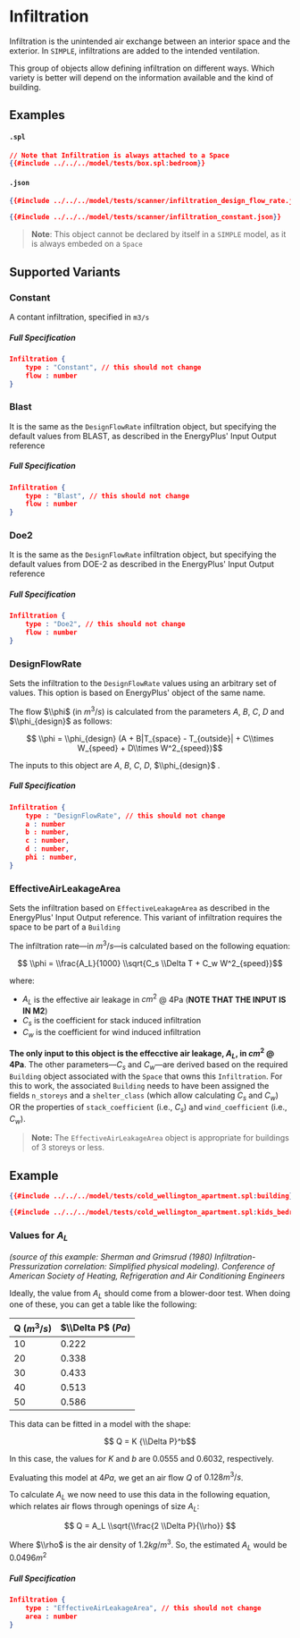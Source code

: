 # Infiltration

Infiltration is the unintended air exchange between an interior
space and the exterior. In `SIMPLE`, infiltrations are added to the
intended ventilation.

This group of objects allow defining infiltration
on different ways. Which variety is better will depend on the
information available and the kind of building.

## Examples

#### `.spl`
```json
// Note that Infiltration is always attached to a Space
{{#include ../../../model/tests/box.spl:bedroom}}
```

#### `.json`
```json
{{#include ../../../model/tests/scanner/infiltration_design_flow_rate.json}}
```

```json
{{#include ../../../model/tests/scanner/infiltration_constant.json}}
```
> **Note**: This object cannot be declared by itself in a `SIMPLE` model,
as it is always embeded on a `Space`


 ## Supported Variants

###  Constant

A contant infiltration, specified in `m3/s`



##### Full Specification
```json
Infiltration {
	type : "Constant", // this should not change
	flow : number
}
```

###  Blast

It is the same as the `DesignFlowRate` infiltration object,
but specifying the  default values from BLAST, as described
in the EnergyPlus\' Input Output reference



##### Full Specification
```json
Infiltration {
	type : "Blast", // this should not change
	flow : number
}
```

###  Doe2

It is the same as the `DesignFlowRate` infiltration object,
but specifying the default values from DOE-2 as described
in the EnergyPlus\' Input Output reference



##### Full Specification
```json
Infiltration {
	type : "Doe2", // this should not change
	flow : number
}
```

###  DesignFlowRate

Sets the infiltration to the `DesignFlowRate` values using an
arbitrary set of values. This option is based on EnergyPlus\'
object of the same name.


The flow $\\phi$ (in $m^3/s$) is calculated from the parameters
$A$, $B$, $C$, $D$ and $\\phi_{design}$ as follows:

$$ \\phi = \\phi_{design} (A + B|T_{space} - T_{outside}| + C\\times W_{speed} + D\\times W^2_{speed})$$

The inputs to this object are $A$, $B$, $C$, $D$, $\\phi_{design}$ .



##### Full Specification
```json
Infiltration {
	type : "DesignFlowRate", // this should not change
	a : number
	b : number,
	c : number,
	d : number,
	phi : number,
}
```

###  EffectiveAirLeakageArea

Sets the infiltration based on `EffectiveLeakageArea` as
described in the EnergyPlus\' Input Output reference. This
variant of infiltration requires the space to be part of a
`Building`
    
The infiltration rate—in $m^3/s$—is calculated based on the
following equation:

$$ \\phi = \\frac{A_L}{1000} \\sqrt{C_s \\Delta T + C_w W^2_{speed}}$$

where:
* $A_L$ is the effective air leakage in $cm^2$ @ 4Pa (**NOTE THAT THE INPUT IS IN M2**)
* $C_s$ is the coefficient for stack induced infiltration
* $C_w$ is the coefficient for wind induced infiltration

**The only input to this object is the effecctive air leakage, $A_L$, in $cm^2$ @ 4Pa**.
The other parameters—$C_s$ and $C_w$—are derived based
on the required `Building` object associated with the `Space` that owns
this `Infiltration`. For this to work, the associated `Building` needs
to have been assigned the fields `n_storeys` and a `shelter_class`
(which allow calculating $C_s$ and $C_w$) OR the properties of
`stack_coefficient` (i.e., $C_s$) and `wind_coefficient` (i.e., $C_w$).

> **Note:** The `EffectiveAirLeakageArea` object is appropriate for buildings
> of 3 storeys or less.

## Example

```json
{{#include ../../../model/tests/cold_wellington_apartment.spl:building}}

{{#include ../../../model/tests/cold_wellington_apartment.spl:kids_bedroom}}
```

### Values for $A_L$

*(source of this example: Sherman and Grimsrud (1980) Infiltration-Pressurization correlation: Simplified physical modeling). Conference of American Society of Heating, Refrigeration and Air Conditioning Engineers*

Ideally, the value from $A_L$ should come from a blower-door test. When doing one of these,
you can get a table like the following:

| Q ($m^3/s$) | $\\Delta P$ ($Pa$) |
------|------------------------------
| 10 | 0.222 |
| 20 | 0.338 |
| 30 | 0.433 |
| 40 | 0.513 |
| 50 | 0.586 |

This data can be fitted in a model with the shape:

$$ Q = K {\\Delta P}^b$$

In this case, the values for $K$ and $b$ are $0.0555$ and $0.6032$, respectively.

Evaluating this model at $4 Pa$, we get an air flow $Q$ of $0.128 m^3/s$.

To calculate $A_L$ we now need to use this data in the following equation, which relates
air flows through openings of size $A_L$:

$$ Q = A_L \\sqrt{\\frac{2 \\Delta P}{\\rho}} $$

Where $\\rho$ is the air density of $1.2 kg/m^3$. So, the estimated $A_L$ would be $0.0496 m^2$



##### Full Specification
```json
Infiltration {
	type : "EffectiveAirLeakageArea", // this should not change
	area : number
}
```

